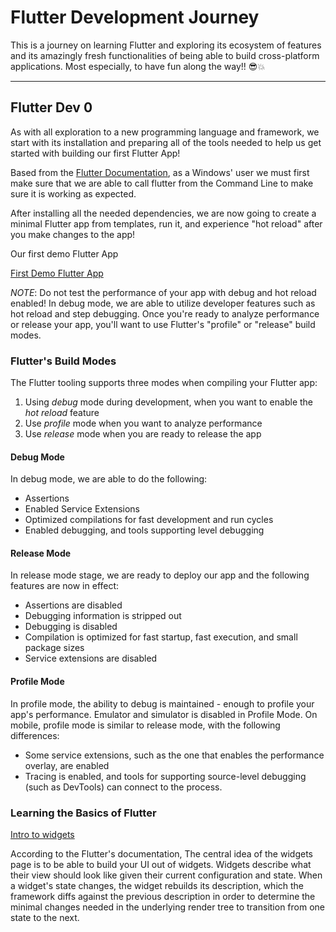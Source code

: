 # Flutter Development Journey

This is a journey on learning Flutter and exploring its ecosystem of features and its amazingly fresh functionalities of being able to build cross-platform applications. Most especially, to have fun along the way!! 😎💥

----

## Flutter Dev 0

As with all exploration to a new programming language and framework, we start with its installation and preparing all of the tools needed to help us get started with building our first Flutter App!

Based from the [Flutter Documentation](https://docs.flutter.dev/get-started/install/windows), as a Windows' user we must first make sure that we are able to call flutter from the Command Line to make sure it is working as expected.

After installing all the needed dependencies, we are now going to create a minimal Flutter app from templates, run it, and experience "hot reload" after you make changes to the app!

Our first demo Flutter App

[First Demo Flutter App](/img/dev0_flutter_demo_app.png)

*NOTE*: Do not test the performance of your app with debug and hot reload enabled! In debug mode, we are able to utilize developer features such as hot reload and step debugging. Once you're ready to analyze performance or release your app, you'll want to use Flutter's "profile" or "release" build modes.

### Flutter's Build Modes

The Flutter tooling supports three modes when compiling your Flutter app:

1. Using *debug* mode during development, when you want to enable the *hot reload* feature
2. Use *profile* mode when you want to analyze performance
3. Use *release* mode when you are ready to release the app

#### Debug Mode

In debug mode, we are able to do the following:

* Assertions
* Enabled Service Extensions
* Optimized compilations for fast development and run cycles
* Enabled debugging, and tools supporting level debugging

#### Release Mode

In release mode stage, we are ready to deploy our app and the following features are now in effect:

* Assertions are disabled
* Debugging information is stripped out
* Debugging is disabled
* Compilation is optimized for fast startup, fast execution, and small package sizes
* Service extensions are disabled

#### Profile Mode

In profile mode, the ability to debug is maintained - enough to profile your app's performance. Emulator and simulator is disabled in Profile Mode. On mobile, profile mode is similar to release mode, with the following differences:

* Some service extensions, such as the one that enables the performance overlay, are enabled
* Tracing is enabled, and tools for supporting source-level debugging (such as DevTools) can connect to the process.

### Learning the Basics of Flutter

[Intro to widgets](https://docs.flutter.dev/development/ui/widgets-intro)

According to the Flutter's documentation, The central idea of the widgets page is to be able to build your UI out of widgets. Widgets describe what their view should look like given their current configuration and state. When a widget's state changes, the widget rebuilds its description, which the framework diffs against the previous description in order to determine the minimal changes needed in the underlying render tree to transition from one state to the next.
